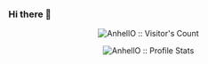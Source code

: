 ### Hi there 👋

<div>
<box-icon type='logo' name='visual-studio'></box-icon>
  <i class='bx bxl-visual-studio'></i>
  <i class='bx bxl-html5' ></i>
</div>

<p align="center"><img src="https://profile-counter.glitch.me/{barkawi2405}/count.svg" alt="AnhellO :: Visitor's Count" /></p>
<p align="center"><img src="https://github-readme-stats.vercel.app/api?username=barkawi2405&show_icons=true&theme=merko" alt="AnhellO :: Profile Stats" /></p>
